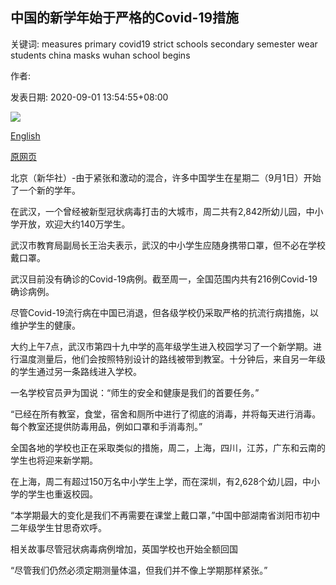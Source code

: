 ## 中国的新学年始于严格的Covid-19措施

关键词: measures primary covid19 strict schools secondary semester wear students china masks wuhan school begins

作者: 

发表日期: 2020-09-01 13:54:55+08:00

![](https://www.straitstimes.com/sites/default/files/styles/x_large/public/articles/2020/09/01/nz_wuhansch_010974.jpg?itok=XrXzi9jt)

[English](New%20school%20year%20in%20China%20begins%20with%20strict%20Covid-19%20measures.md)

[原网页](https://www.straitstimes.com/asia/east-asia/new-school-year-in-china-begins-with-strict-covid-19-measures)

北京（新华社）-由于紧张和激动的混合，许多中国学生在星期二（9月1日）开始了一个新的学年。

在武汉，一个曾经被新型冠状病毒打击的大城市，周二共有2,842所幼儿园，中小学开放，欢迎大约140万学生。

武汉市教育局副局长王治夫表示，武汉的中小学生应随身携带口罩，但不必在学校戴口罩。

武汉目前没有确诊的Covid-19病例。截至周一，全国范围内共有216例Covid-19确诊病例。

尽管Covid-19流行病在中国已消退，但各级学校仍采取严格的抗流行病措施，以维护学生的健康。

大约上午7点，武汉市第四十九中学的高年级学生进入校园学习了一个新学期。进行温度测量后，他们会按照特别设计的路线被带到教室。十分钟后，来自另一年级的学生通过另一条路线进入学校。

一名学校官员尹为国说：“师生的安全和健康是我们的首要任务。”

“已经在所有教室，食堂，宿舍和厕所中进行了彻底的消毒，并将每天进行消毒。每个教室还提供防毒用品，例如口罩和手消毒剂。”

全国各地的学校也正在采取类似的措施，周二，上海，四川，江苏，广东和云南的学生也将迎来新学期。

在上海，周二有超过150万名中小学生上学，而在深圳，有2,628个幼儿园，中小学的学生也重返校园。

“本学期最大的变化是我们不再需要在课堂上戴口罩，”中国中部湖南省浏阳市初中二年级学生甘思奇欢呼。

相关故事尽管冠状病毒病例增加，英国学校也开始全额回国

“尽管我们仍然必须定期测量体温，但我们并不像上学期那样紧张。”